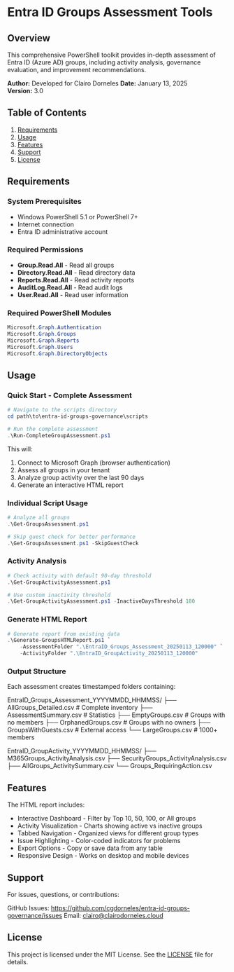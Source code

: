 
# Entra ID Groups Assessment Tools

## Overview

This comprehensive PowerShell toolkit provides in-depth assessment of Entra ID
(Azure AD) groups, including activity analysis, governance evaluation, and
improvement recommendations.

**Author:** Developed for Clairo Dorneles
**Date:** January 13, 2025  
**Version:** 3.0

## Table of Contents

1. [Requirements](#requirements)
2. [Usage](#usage)
3. [Features](#Features)
4. [Support](#Support)
5. [License](#License)

## Requirements

### System Prerequisites

- Windows PowerShell 5.1 or PowerShell 7+
- Internet connection
- Entra ID administrative account

### Required Permissions

- **Group.Read.All** - Read all groups
- **Directory.Read.All** - Read directory data
- **Reports.Read.All** - Read activity reports
- **AuditLog.Read.All** - Read audit logs
- **User.Read.All** - Read user information

### Required PowerShell Modules

```powershell
Microsoft.Graph.Authentication
Microsoft.Graph.Groups
Microsoft.Graph.Reports
Microsoft.Graph.Users
Microsoft.Graph.DirectoryObjects
```

## Usage

### Quick Start - Complete Assessment

```powershell
# Navigate to the scripts directory
cd path\to\entra-id-groups-governance\scripts

# Run the complete assessment
.\Run-CompleteGroupAssessment.ps1
```

This will:

1. Connect to Microsoft Graph (browser authentication)
2. Assess all groups in your tenant
3. Analyze group activity over the last 90 days
4. Generate an interactive HTML report

### Individual Script Usage

```powershell
# Analyze all groups
.\Get-GroupsAssessment.ps1

# Skip guest check for better performance
.\Get-GroupsAssessment.ps1 -SkipGuestCheck
```

### Activity Analysis

```powershell
# Check activity with default 90-day threshold
.\Get-GroupActivityAssessment.ps1

# Use custom inactivity threshold
.\Get-GroupActivityAssessment.ps1 -InactiveDaysThreshold 180
```

### Generate HTML Report

```powershell
# Generate report from existing data
.\Generate-GroupsHTMLReport.ps1 `
    -AssessmentFolder ".\EntraID_Groups_Assessment_20250113_120000" `
    -ActivityFolder ".\EntraID_GroupActivity_20250113_120000" 
```

### Output Structure

Each assessment creates timestamped folders containing:

EntraID_Groups_Assessment_YYYYMMDD_HHMMSS/
├── AllGroups_Detailed.csv          # Complete inventory
├── AssessmentSummary.csv           # Statistics
├── EmptyGroups.csv                 # Groups with no members
├── OrphanedGroups.csv              # Groups with no owners
├── GroupsWithGuests.csv            # External access
└── LargeGroups.csv                 # 1000+ members

EntraID_GroupActivity_YYYYMMDD_HHMMSS/
├── M365Groups_ActivityAnalysis.csv
├── SecurityGroups_ActivityAnalysis.csv
├── AllGroups_ActivitySummary.csv
└── Groups_RequiringAction.csv

## Features

The HTML report includes:

- Interactive Dashboard - Filter by Top 10, 50, 100, or All groups
- Activity Visualization - Charts showing active vs inactive groups
- Tabbed Navigation - Organized views for different group types
- Issue Highlighting - Color-coded indicators for problems
- Export Options - Copy or save data from any table
- Responsive Design - Works on desktop and mobile devices

## Support

For issues, questions, or contributions:

GitHub Issues: https://github.com/cgdorneles/entra-id-groups-governance/issues
Email: clairo@clairodorneles.cloud

## License

This project is licensed under the MIT License. 
See the [LICENSE](LICENSE) file for details.